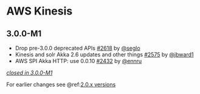 # AWS Kinesis

## 3.0.0-M1

- Drop pre-3.0.0 deprecated APIs [#2618](https://github.com/akka/alpakka/issues/2618) by [@seglo](https://github.com/seglo)
- Kinesis and solr Akka 2.6 updates and other things [#2575](https://github.com/akka/alpakka/issues/2575) by [@jbward1](https://github.com/jbward1)
- AWS SPI Akka HTTP: use 0.0.10 [#2432](https://github.com/akka/alpakka/issues/2432) by [@ennru](https://github.com/ennru)

[*closed in 3.0.0-M1*](https://github.com/akka/alpakka/issues?q=is%3Aclosed+milestone%3A3.0.0-M1+label%3Ap%3Akinesis)

For earlier changes see @ref:[2.0.x versions](../2.0.x/kinesis.md)
